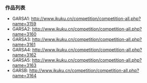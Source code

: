 ### 作品列表

* GARSA1: http://www.ikuku.cn/competition/competition-all.php?name=3159
* GARSA2: http://www.ikuku.cn/competition/competition-all.php?name=3160
* GARSA3: http://www.ikuku.cn/competition/competition-all.php?name=3161
* GARSA4: http://www.ikuku.cn/competition/competition-all.php?name=3162
* GARSA5: http://www.ikuku.cn/competition/competition-all.php?name=3163
* GARSB: http://www.ikuku.cn/competition/competition-all.php?name=3164
